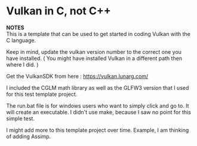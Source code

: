 # Vulkan in C, not C++

**NOTES**  
This is a template that can be used to get started in coding Vulkan with the C language.
  
Keep in mind, update the vulkan version number to the correct one you have installed. ( You might have installed Vulkan in a different path then where I did. )  
  
Get the VulkanSDK from here : https://vulkan.lunarg.com/  
  
I included the CGLM math library as well as the GLFW3 version that I used for this test template project.  
  
The run.bat file is for windows users who want to simply click and go to. It will create an executable. I didn't use make, because I saw no point for this simple test.  
  
I might add more to this template project over time. Example, I am thinking of adding Assimp.  
